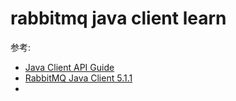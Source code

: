 # rabbitmq java client learn



参考:
* [Java Client API Guide](https://www.rabbitmq.com/api-guide.html)
* [RabbitMQ Java Client 5.1.1](https://www.rabbitmq.com/releases/rabbitmq-java-client/current-javadoc/)
* []()